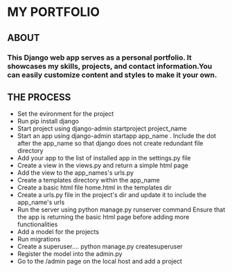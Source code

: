 # MY PORTFOLIO

## ABOUT

### This Django web app serves as a personal portfolio. It showcases my skills, projects, and contact information.You can easily customize content and styles to make it your own.

## THE PROCESS
* Set the evironment for the project
* Run pip install django
* Start project using django-admin startproject project_name
* Start an app using django-admin startapp app_name . 
Include the dot after the app_name so that django does not create redundant file directory
* Add your app to the list of installed app in the settings.py file
* Create a view in the views.py and return a simple html page
* Add the view to the app_names's urls.py
* Create a templates directory within the app_name
* Create a basic html file home.html in the templates dir
* Create a urls.py file in the project's dir and update it to include the app_name's urls
* Run the server using python manage.py runserver command
Ensure that the app is returning the basic html page before adding more functionalities
* Add a model for the projects
* Run migrations
* Create a superuser.... python manage.py createsuperuser
* Register the model into the admin.py
* Go to the /admin page on the local host and add a project
